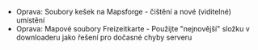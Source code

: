 - Oprava: Soubory kešek na Mapsforge - čištění a nové (viditelné) umístění
- Oprava: Mapové soubory Freizeitkarte - Použijte "nejnovější" složku v downloaderu jako řešení pro dočasné chyby serveru
